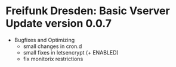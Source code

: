 # Freifunk Dresden: Basic Vserver Update version 0.0.7

* Bugfixes and Optimizing
	- small changes in cron.d
	- small fixes in letsencrypt (+ ENABLED)
	- fix monitorix restrictions
